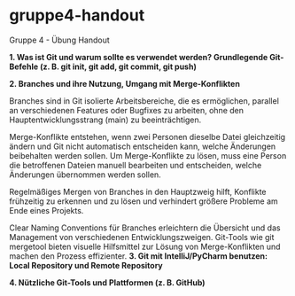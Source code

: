# gruppe4-handout
Gruppe 4 - Übung Handout

**1. Was ist Git und warum sollte es verwendet werden? Grundlegende Git-Befehle (z. B. git init, git add, git commit, git push)**

**2. Branches und ihre Nutzung, Umgang mit Merge-Konflikten**

Branches sind in Git isolierte Arbeitsbereiche, die es ermöglichen, 
parallel an verschiedenen Features oder Bugfixes zu arbeiten, ohne den Hauptentwicklungsstrang (main) zu beeinträchtigen.

Merge-Konflikte entstehen, wenn zwei Personen dieselbe Datei gleichzeitig ändern und Git nicht automatisch entscheiden kann, welche Änderungen beibehalten werden sollen.
Um Merge-Konflikte zu lösen, muss eine Person die betroffenen Dateien manuell bearbeiten und entscheiden, welche Änderungen übernommen werden sollen.

Regelmäßiges Mergen von Branches in den Hauptzweig hilft, Konflikte frühzeitig zu erkennen und zu lösen und verhindert größere Probleme am Ende eines Projekts.

Clear Naming Conventions für Branches erleichtern die Übersicht und das Management von verschiedenen Entwicklungszweigen. Git-Tools wie git mergetool bieten visuelle Hilfsmittel zur Lösung von Merge-Konflikten und machen den Prozess effizienter.
**3. Git mit IntelliJ/PyCharm benutzen: Local Repository und Remote Repository**

**4. Nützliche Git-Tools und Plattformen (z. B. GitHub)**
